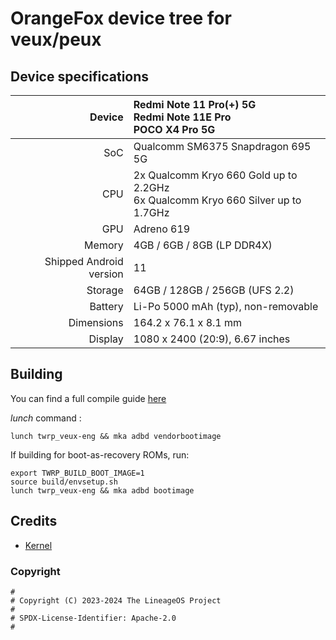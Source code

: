# OrangeFox device tree for veux/peux

## Device specifications

| Device       | Redmi Note 11 Pro(+) 5G<br>Redmi Note 11E Pro<br>POCO X4 Pro 5G |
| -----------: | :----------------------------------------------------------|
| SoC          | Qualcomm SM6375 Snapdragon 695 5G   |
| CPU          | 2x Qualcomm Kryo 660 Gold up to 2.2GHz<br>6x Qualcomm Kryo 660 Silver up to 1.7GHz |
| GPU          | Adreno 619                          |
| Memory       | 4GB / 6GB / 8GB (LP DDR4X)          |
| Shipped Android version | 11                       |
| Storage      | 64GB / 128GB / 256GB (UFS 2.2)      |
| Battery      | Li-Po 5000 mAh (typ), non-removable |
| Dimensions   | 164.2 x 76.1 x 8.1 mm               |
| Display      | 1080 x 2400 (20:9), 6.67 inches     |

## Building

You can find a full compile guide [here](https://wiki.orangefox.tech/en/dev/building)

_lunch_ command :
```
lunch twrp_veux-eng && mka adbd vendorbootimage
```

If building for boot-as-recovery ROMs, run:
```
export TWRP_BUILD_BOOT_IMAGE=1
source build/envsetup.sh
lunch twrp_veux-eng && mka adbd bootimage
```


## Credits
- [Kernel](https://github.com/dereference23/kernel_xiaomi_sm6375)

### Copyright
```
#
# Copyright (C) 2023-2024 The LineageOS Project
#
# SPDX-License-Identifier: Apache-2.0
#
```
